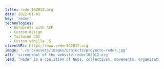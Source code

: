 ```yaml
---
title: reder162012.org
date: 2022-01-01
key: 'reder'
technologies:
  - Wordpress with ACF
  - Custom design
  - Tailwind CSS
  - Custom vanilla JS
clientURL: https://www.reder162012.org
image: './src/assets/images/projects/proyecto-reder.jpg'
alt: 'screenshot of the website reder162012.org'
lead: 'Reder is a coalition of NGOs, collectives, movements, organisations and individuals that campaigns for universal access to healthcare in Spain and denounces exclusion in the healthcare system. This site is all about performance and accessibility, helping visitors - in many cases socially excluded people such as refugees - to find their way around quickly. The system font stack is used to contribute to performance. Only five plugins are activated on the site: Advanced Custom Fields PRO, Akismet Anti-Spam, SiteGround Security, WP Rocket Pro and Yoast SEO.'
---
```

